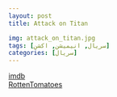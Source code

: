 ```yaml
---
layout: post
title: Attack on Titan

img: attack_on_titan.jpg
tags: [سریال, انیمیشن, اکشن]
categories: [سریال]
---
```


[imdb](https://www.imdb.com/title/tt2560140)  
[RottenTomatoes](https://www.rottentomatoes.com/tv/attack_on_titan)